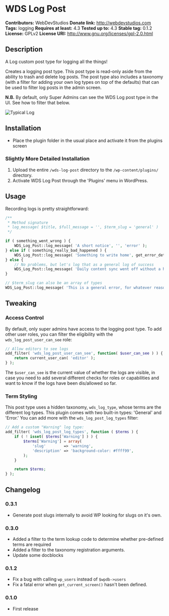 # WDS Log Post #
**Contributors:**      WebDevStudios
**Donate link:**       http://webdevstudios.com
**Tags:**			   logging
**Requires at least:** 4.3
**Tested up to:**      4.3
**Stable tag:**        0.1.2
**License:**           GPLv2
**License URI:**       http://www.gnu.org/licenses/gpl-2.0.html

## Description ##
 
A Log custom post type for logging all the things!

Creates a logging post type. This post type is read-only aside from the ability to trash and delete log posts. The post
type also includes a taxonomy (with a filter for adding your own log types on top of the defaults) that can be used to
filter log posts in the admin screen.

**N.B.** By default, only Super Admins can see the WDS Log post type in the UI. See how to filter that below.

![Typical Log](/../screenshots/typical-log.png?raw=true)

## Installation ##

* Place the plugin folder in the usual place and activate it from the plugins screen

### Slightly More Detailed Installation ###

1. Upload the entire `/wds-log-post` directory to the `/wp-content/plugins/` directory.
2. Activate WDS Log Post through the 'Plugins' menu in WordPress.

## Usage ##

Recording logs is pretty straightforward: 

```php
/**
 * Method signature
 * log_message( $title, $full_message = '', $term_slug = 'general' )
 */

if ( something_went_wrong ) {
	WDS_Log_Post::log_message( 'A short notice', '', 'error' );
} else if ( something_really_bad_happened ) {
	WDS_Log_Post::log_message( 'Something to write home', get_error_details(), 'error' );
} else {
	// No problems, but let's log that as a general log of success
	WDS_Log_Post::log_message( 'Daily content sync went off without a hitch!' );
}

// $term_slug can also be an array of types 
WDS_Log_Post::log_message( 'This is a general error, for whatever reason', '', array( 'general' , 'error' ) );
```

## Tweaking ##

### Access Control ###

By default, only super admins have access to the logging post type. To add other user roles, you can filter
the eligibility with the `wds_log_post_user_can_see` role:

```php
// Allow editors to see logs
add_filter( 'wds_log_post_user_can_see', function( $user_can_see ) ) {
	return current_user_can( 'editor' );
} );
```

The `$user_can_see` is the current value of whether the logs are visible, in case you need to add several
different checks for roles or capabilities and want to know if the logs have been dis/allowed so far.

### Term Styling ###

This post type uses a hidden taxonomy, `wds_log_type`, whose terms are the different log types. This plugin comes with
two built-in types: 'General' and 'Error.' You can add more with the `wds_log_post_log_types` filter:

```php
// Add a custom "Warning" log type:
add_filter( 'wds_log_post_log_types', function ( $terms ) {
	if ( ! isset( $terms['Warning'] ) ) {
		$terms['Warning'] = array(
			'slug'        => 'warning',
			'description' => 'background-color: #ffff99',
		);
	}

	return $terms;
} );
```

## Changelog ##

### 0.3.1 ###
* Generate post slugs internally to avoid WP looking for slugs on it's own.

### 0.3.0 ###
* Added a filter to the term lookup code to determine whether pre-defined terms are required
* Added a filter to the taxonomy registration arguments.
* Update some docblocks

### 0.1.2 ###
* Fix a bug with calling `wp_users` instead of `$wpdb->users`
* Fix a fatal error when `get_current_screen()` hasn't been defined.

### 0.1.0 ###
* First release
